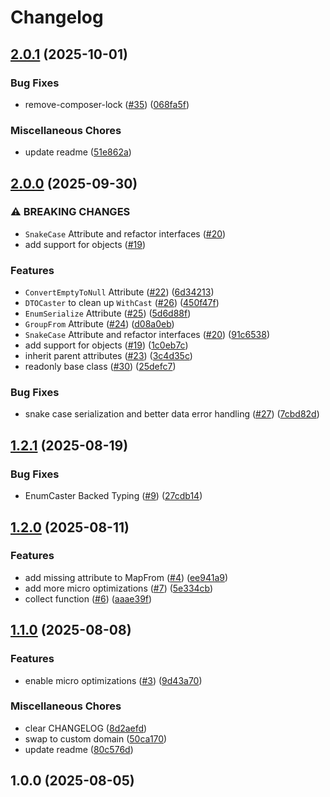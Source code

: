 # Changelog

## [2.0.1](https://github.com/ALameLlama/carapace/compare/v2.0.0...v2.0.1) (2025-10-01)


### Bug Fixes

* remove-composer-lock ([#35](https://github.com/ALameLlama/carapace/issues/35)) ([068fa5f](https://github.com/ALameLlama/carapace/commit/068fa5f3a600d948c2ef45e8cd2625cfc53477a8))


### Miscellaneous Chores

* update readme ([51e862a](https://github.com/ALameLlama/carapace/commit/51e862af8523ba6ec9a79258e229bb8b993a0dd5))

## [2.0.0](https://github.com/ALameLlama/carapace/compare/v1.2.1...v2.0.0) (2025-09-30)


### ⚠ BREAKING CHANGES

* `SnakeCase` Attribute and refactor interfaces ([#20](https://github.com/ALameLlama/carapace/issues/20))
* add support for objects ([#19](https://github.com/ALameLlama/carapace/issues/19))

### Features

* `ConvertEmptyToNull` Attribute ([#22](https://github.com/ALameLlama/carapace/issues/22)) ([6d34213](https://github.com/ALameLlama/carapace/commit/6d342136ff55949be51fca6f677d0d459c31d200))
* `DTOCaster` to clean up `WithCast` ([#26](https://github.com/ALameLlama/carapace/issues/26)) ([450f47f](https://github.com/ALameLlama/carapace/commit/450f47ffb8985e40158382c3b54013e03f43a4d0))
* `EnumSerialize` Attribute ([#25](https://github.com/ALameLlama/carapace/issues/25)) ([5d6d88f](https://github.com/ALameLlama/carapace/commit/5d6d88fc46312c87fc723d4dbc74cfd654a028db))
* `GroupFrom` Attribute ([#24](https://github.com/ALameLlama/carapace/issues/24)) ([d08a0eb](https://github.com/ALameLlama/carapace/commit/d08a0ebfc8cbf77ce57a8097f2a73a586868d1ac))
* `SnakeCase` Attribute and refactor interfaces ([#20](https://github.com/ALameLlama/carapace/issues/20)) ([91c6538](https://github.com/ALameLlama/carapace/commit/91c65386637523a9189cf720b6ecd8ea2ff244f5))
* add support for objects ([#19](https://github.com/ALameLlama/carapace/issues/19)) ([1c0eb7c](https://github.com/ALameLlama/carapace/commit/1c0eb7cd2eed7af2df83ed64ffb76f479254168a))
* inherit parent attributes ([#23](https://github.com/ALameLlama/carapace/issues/23)) ([3c4d35c](https://github.com/ALameLlama/carapace/commit/3c4d35c40fcd7b638218805a5d838b0f98942353))
* readonly base class ([#30](https://github.com/ALameLlama/carapace/issues/30)) ([25defc7](https://github.com/ALameLlama/carapace/commit/25defc772a884decf78a7b1b6ee159fda421d99c))


### Bug Fixes

* snake case serialization and better data error handling ([#27](https://github.com/ALameLlama/carapace/issues/27)) ([7cbd82d](https://github.com/ALameLlama/carapace/commit/7cbd82d5791234643b70e9b35bf41ba15f493c94))

## [1.2.1](https://github.com/ALameLlama/carapace/compare/v1.2.0...v1.2.1) (2025-08-19)


### Bug Fixes

* EnumCaster Backed Typing ([#9](https://github.com/ALameLlama/carapace/issues/9)) ([27cdb14](https://github.com/ALameLlama/carapace/commit/27cdb143a3430823eef82188b18bf9a9d45d4fa3))

## [1.2.0](https://github.com/ALameLlama/carapace/compare/v1.1.0...v1.2.0) (2025-08-11)


### Features

* add missing attribute to MapFrom ([#4](https://github.com/ALameLlama/carapace/issues/4)) ([ee941a9](https://github.com/ALameLlama/carapace/commit/ee941a93e31f05f27d94e9682c2cb20ef60b4e80))
* add more micro optimizations ([#7](https://github.com/ALameLlama/carapace/issues/7)) ([5e334cb](https://github.com/ALameLlama/carapace/commit/5e334cbab7f38819d0000dcf17adf8037b576684))
* collect function ([#6](https://github.com/ALameLlama/carapace/issues/6)) ([aaae39f](https://github.com/ALameLlama/carapace/commit/aaae39f3073ca05f66e42c3a8c53bf49a5e2ffab))

## [1.1.0](https://github.com/ALameLlama/carapace/compare/v1.0.0...v1.1.0) (2025-08-08)


### Features

* enable micro optimizations ([#3](https://github.com/ALameLlama/carapace/issues/3)) ([9d43a70](https://github.com/ALameLlama/carapace/commit/9d43a70b27923728a0d059e86cd746d56b2316d2))


### Miscellaneous Chores

* clear CHANGELOG ([8d2aefd](https://github.com/ALameLlama/carapace/commit/8d2aefd6e439443ef16f567c1c38249005ede4a7))
* swap to custom domain ([50ca170](https://github.com/ALameLlama/carapace/commit/50ca17003ee679447316a76ea35e7113e37643aa))
* update readme ([80c576d](https://github.com/ALameLlama/carapace/commit/80c576dfe31c2c5b76b49f101a3f80c012da6a4b))

## 1.0.0 (2025-08-05)
